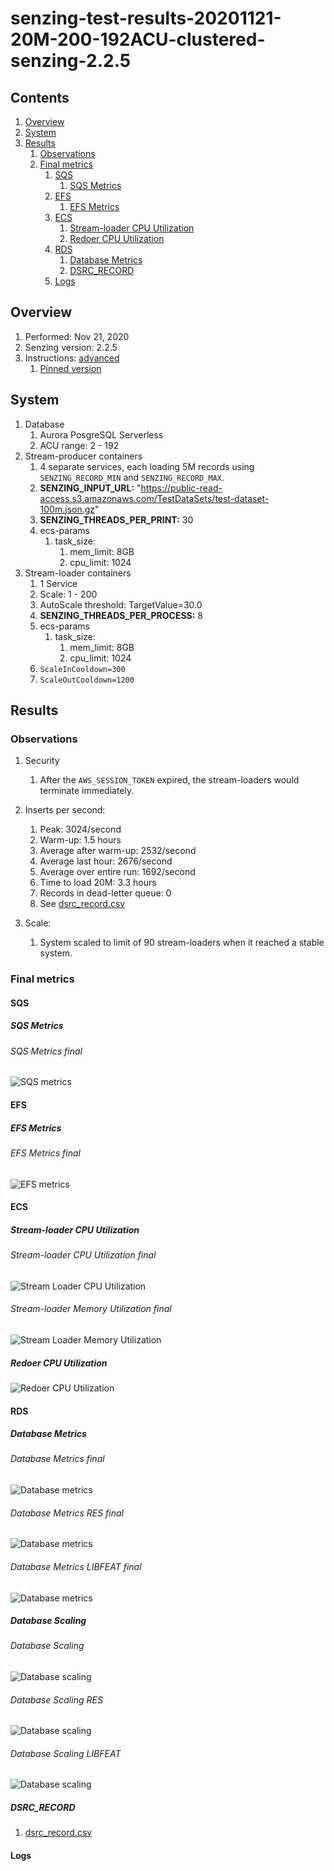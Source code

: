 # senzing-test-results-20201121-20M-200-192ACU-clustered-senzing-2.2.5

## Contents

1. [Overview](#overview)
1. [System](#system)
1. [Results](#results)
    1. [Observations](#observations)
    1. [Final metrics](#final-metrics)
        1. [SQS](#sqs)
            1. [SQS Metrics](#sqs-metrics)
        1. [EFS](#efs)
            1. [EFS Metrics](#efs-metrics)
        1. [ECS](#ecs)
            1. [Stream-loader CPU Utilization](#stream-loader-cpu-utilization)
            1. [Redoer CPU Utilization](#redoer-cpu-utilization)
        1. [RDS](#rds)
            1. [Database Metrics](#database-metrics)
            1. [DSRC_RECORD](#dsrc_record)
        1. [Logs](#logs)

## Overview

1. Performed: Nov 21, 2020
1. Senzing version: 2.2.5
1. Instructions:
   [advanced](https://github.com/Senzing/docker-compose-aws-ecscli-demo/tree/issue-39.dockter.1/docs/advanced-cluster)
    1. [Pinned version](https://github.com/Senzing/docker-compose-aws-ecscli-demo/tree/9aa8b7d9c26a75e8d2a5360949b59d299a7eb296/docs/advanced-cluster)

## System

1. Database
    1. Aurora PosgreSQL Serverless
    1. ACU range: 2 - 192
1. Stream-producer containers
    1. 4 separate services, each loading 5M records using `SENZING_RECORD_MIN` and `SENZING_RECORD_MAX`.
    1. **SENZING_INPUT_URL:** "https://public-read-access.s3.amazonaws.com/TestDataSets/test-dataset-100m.json.gz"
    1. **SENZING_THREADS_PER_PRINT:** 30
    1. ecs-params
        1. task_size:
            1. mem_limit: 8GB
            1. cpu_limit: 1024
1. Stream-loader containers
    1. 1 Service
    1. Scale: 1 - 200
    1. AutoScale threshold: TargetValue=30.0
    1. **SENZING_THREADS_PER_PROCESS:** 8
    1. ecs-params
        1. task_size:
            1. mem_limit: 8GB
            1. cpu_limit: 1024
    1. `ScaleInCooldown=300`
    1. `ScaleOutCooldown=1200`

## Results

### Observations

1. Security
    1. After the `AWS_SESSION_TOKEN` expired, the stream-loaders would terminate immediately.

1. Inserts per second:
    1. Peak: 3024/second
    1. Warm-up: 1.5 hours
    1. Average after warm-up: 2532/second
    1. Average last hour: 2676/second
    1. Average over entire run: 1692/second
    1. Time to load 20M: 3.3 hours
    1. Records in dead-letter queue: 0
    1. See [dsrc_record.csv](data/dsrc_record.csv)
1. Scale:
    1. System scaled to limit of 90 stream-loaders when it reached a stable system.

### Final metrics

#### SQS

##### SQS Metrics

###### SQS Metrics final

![SQS metrics](images/sqs-metrics.png "SQS metrics")

#### EFS

##### EFS Metrics

###### EFS Metrics final

![EFS metrics](images/efs-metrics.png "EFS metrics")

#### ECS

##### Stream-loader CPU Utilization

###### Stream-loader CPU Utilization final

![Stream Loader CPU Utilization](images/stream-loader-CPU-Utilization.png "Stream-loader CPU Utilization")

###### Stream-loader Memory Utilization final

![Stream Loader Memory Utilization](images/stream-loader-Memory-Utilization.png "Stream-loader Memory Utilization")

##### Redoer CPU Utilization

![Redoer CPU Utilization](images/redoer-CPU-Utilization.png "Redoer CPU Utilization")

#### RDS

##### Database Metrics

###### Database Metrics final

![Database metrics](images/database-metrics.png "Database metrics")

###### Database Metrics RES final

![Database metrics](images/database-metrics-res.png "Database metrics")

###### Database Metrics LIBFEAT final

![Database metrics](images/database-metrics-libfeat.png "Database metrics")

##### Database Scaling

###### Database Scaling

![Database scaling](images/database-scaling.png "Database metrics")

###### Database Scaling RES

![Database scaling](images/database-scaling-res.png "Database metrics")

###### Database Scaling LIBFEAT

![Database scaling](images/database-scaling-libfeat.png "Database metrics")

##### DSRC_RECORD

1. [dsrc_record.csv](data/dsrc_record.csv)

#### Logs
